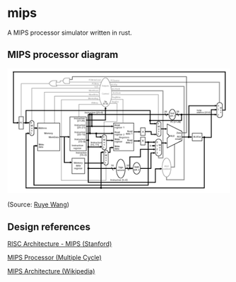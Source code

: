 # mips
A MIPS processor simulator written in rust.

## MIPS processor diagram ##

![](images/MIPS_datapath_control.gif)

(Source: [Ruye Wang](http://fourier.eng.hmc.edu/e85_old/lectures/processor/node6.html))

## Design references ##

[RISC Architecture - MIPS (Stanford)](https://cs.stanford.edu/people/eroberts/courses/soco/projects/risc/mips/index.html)

[MIPS Processor (Multiple Cycle)](http://fourier.eng.hmc.edu/e85_old/lectures/processor/node6.html)

[MIPS Architecture (Wikipedia)](https://en.wikipedia.org/wiki/MIPS_architecture)